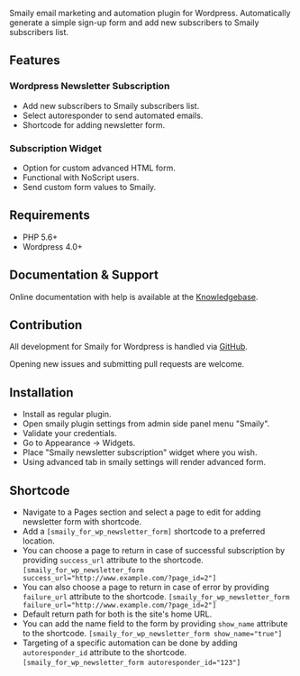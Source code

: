 Smaily email marketing and automation plugin for Wordpress.
Automatically generate a simple sign-up form and add new subscribers to Smaily subscribers list.

## Features

### Wordpress Newsletter Subscription

- Add new subscribers to Smaily subscribers list.
- Select autoresponder to send automated emails.
- Shortcode for adding newsletter form.

### Subscription Widget

- Option for custom advanced HTML form.
- Functional with NoScript users.
- Send custom form values to Smaily.

## Requirements

- PHP 5.6+
- Wordpress 4.0+

## Documentation & Support

Online documentation with help is available at the [Knowledgebase](https://smaily.com/help/user-manuals/).

## Contribution

All development for Smaily for Wordpress is handled via [GitHub](https://github.com/sendsmaily/sendsmaily-wordpress-plugin/).

Opening new issues and submitting pull requests are welcome.

## Installation

- Install as regular plugin.
- Open smaily plugin settings from admin side panel menu "Smaily".
- Validate your credentials.
- Go to Appearance -> Widgets.
- Place "Smaily newsletter subscription" widget where you wish.
- Using advanced tab in smaily settings will render advanced form.

## Shortcode

- Navigate to a Pages section and select a page to edit for adding newsletter form with shortcode.
- Add a `[smaily_for_wp_newsletter_form]` shortcode to a preferred location.
- You can choose a page to return in case of successful subscription by providing `success_url` attribute to the shortcode. `[smaily_for_wp_newsletter_form success_url="http://www.example.com/?page_id=2"]`
- You can also choose a page to return in case of error by providing `failure_url` attribute to the shortcode. `[smaily_for_wp_newsletter_form failure_url="http://www.example.com/?page_id=2"]`
- Default return path for both is the site's home URL.
- You can add the name field to the form by providing `show_name` attribute to the shortcode. `[smaily_for_wp_newsletter_form show_name="true"]`
- Targeting of a specific automation can be done by adding `autoresponder_id` attribute to the shortcode. `[smaily_for_wp_newsletter_form autoresponder_id="123"]`
